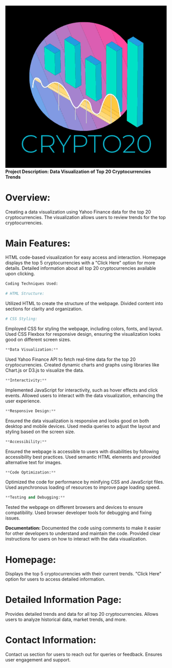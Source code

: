 
![Alt text](image.png)
**Project Description: Data Visualization of Top 20 Cryptocurrencies Trends**

# Overview:
Creating a data visualization using Yahoo Finance data for the top 20 cryptocurrencies.
The visualization allows users to review trends for the top cryptocurrencies.

# Main Features:
HTML code-based visualization for easy access and interaction.
Homepage displays the top 5 cryptocurrencies with a "Click Here" option for more details.
Detailed information about all top 20 cryptocurrencies available upon clicking.

```python
Coding Techniques Used:
```

```python
# HTML Structure:
```
Utilized HTML to create the structure of the webpage.
Divided content into sections for clarity and organization.

```python
# CSS Styling:
```

Employed CSS for styling the webpage, including colors, fonts, and layout.
Used CSS Flexbox for responsive design, ensuring the visualization looks good on different screen sizes.

```python
**Data Visualization:**
```
Used Yahoo Finance API to fetch real-time data for the top 20 cryptocurrencies.
Created dynamic charts and graphs using libraries like Chart.js or D3.js to visualize the data.

```python
**Interactivity:**
```
Implemented JavaScript for interactivity, such as hover effects and click events.
Allowed users to interact with the data visualization, enhancing the user experience.

```python
**Responsive Design:**
```
Ensured the data visualization is responsive and looks good on both desktop and mobile devices.
Used media queries to adjust the layout and styling based on the screen size.

```python
**Accessibility:**
```
Ensured the webpage is accessible to users with disabilities by following accessibility best practices.
Used semantic HTML elements and provided alternative text for images.

```python
**Code Optimization:**
```
Optimized the code for performance by minifying CSS and JavaScript files.
Used asynchronous loading of resources to improve page loading speed.

```python
**Testing and Debugging:**
```
Tested the webpage on different browsers and devices to ensure compatibility.
Used browser developer tools for debugging and fixing issues.

**Documentation:**
Documented the code using comments to make it easier for other developers to understand and maintain the code.
Provided clear instructions for users on how to interact with the data visualization.


# Homepage:
Displays the top 5 cryptocurrencies with their current trends.
"Click Here" option for users to access detailed information.

# Detailed Information Page:
Provides detailed trends and data for all top 20 cryptocurrencies.
Allows users to analyze historical data, market trends, and more.

# Contact Information:
Contact us section for users to reach out for queries or feedback.
Ensures user engagement and support.
